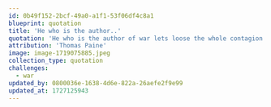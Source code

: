 ```yaml
---
id: 0b49f152-2bcf-49a0-a1f1-53f06df4c8a1
blueprint: quotation
title: 'He who is the author..'
quotation: 'He who is the author of war lets loose the whole contagion of hell and opens a vein that bleeds a nation to death.'
attribution: 'Thomas Paine'
image: image-1719075885.jpeg
collection_type: quotation
challenges:
  - war
updated_by: 0800036e-1638-4d6e-822a-26aefe2f9e99
updated_at: 1727125943
---
```

